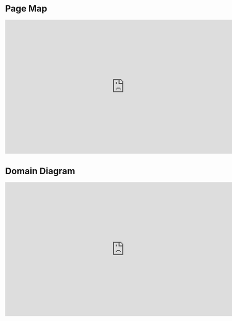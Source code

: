 

# Page Map

<iframe width="768" height="432" src="https://miro.com/app/live-embed/o9J_lnlgQPY=/?moveToViewport=-1130,-1376,2426,2719" frameBorder="0" scrolling="no" allowFullScreen></iframe>




# Domain Diagram
<iframe width="768" height="432" src="https://miro.com/app/live-embed/o9J_lnm5NO8=/?moveToViewport=-1470,-1738,3129,3767" frameBorder="0" scrolling="no" allowFullScreen></iframe>

